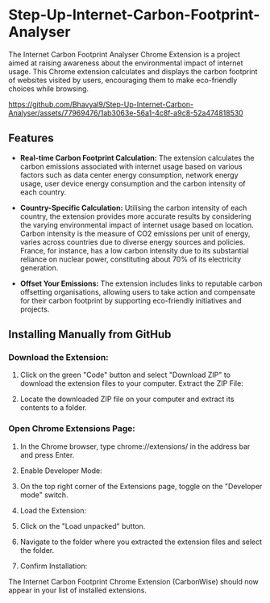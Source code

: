 # Step-Up-Internet-Carbon-Footprint-Analyser

The Internet Carbon Footprint Analyser Chrome Extension is a project aimed at raising awareness about the environmental impact of internet usage. This Chrome extension calculates and displays the carbon footprint of websites visited by users, encouraging them to make eco-friendly choices while browsing. 


https://github.com/Bhavyal9/Step-Up-Internet-Carbon-Analyser/assets/77969476/1ab3063e-56a1-4c8f-a9c8-52a474818530


## Features
- **Real-time Carbon Footprint Calculation:** The extension calculates the carbon emissions associated with internet usage based on various factors such as data center energy consumption, network energy usage, user device energy consumption and the carbon intensity of each country.

- **Country-Specific Calculation:** Utilising the carbon intensity of each country, the extension provides more accurate results by considering the varying environmental impact of internet usage based on location. Carbon intensity is the measure of CO2 emissions per unit of energy, varies across countries due to diverse energy sources and policies. France, for instance, has a low carbon intensity due to its substantial reliance on nuclear power, constituting about 70% of its electricity generation.

- **Offset Your Emissions:** The extension includes links to reputable carbon offsetting organisations, allowing users to take action and compensate for their carbon footprint by supporting eco-friendly initiatives and projects.

## Installing Manually from GitHub

### Download the Extension:
1. Click on the green "Code" button and select "Download ZIP" to download the extension files to your computer.
Extract the ZIP File:

2. Locate the downloaded ZIP file on your computer and extract its contents to a folder.

### Open Chrome Extensions Page:

1. In the Chrome browser, type chrome://extensions/ in the address bar and press Enter.
2. Enable Developer Mode:

3. On the top right corner of the Extensions page, toggle on the "Developer mode" switch.
4. Load the Extension:

5. Click on the "Load unpacked" button.
6. Navigate to the folder where you extracted the extension files and select the folder.
7. Confirm Installation:

The Internet Carbon Footprint Chrome Extension (CarbonWise) should now appear in your list of installed extensions.
